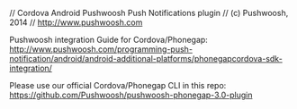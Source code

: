 // Cordova Android Pushwoosh Push Notifications plugin
// (c) Pushwoosh, 2014
// http://www.pushwoosh.com

Pushwoosh integration Guide for Cordova/Phonegap:
http://www.pushwoosh.com/programming-push-notification/android/android-additional-platforms/phonegapcordova-sdk-integration/

Please use our official Cordova/Phonegap CLI in this repo:
https://github.com/Pushwoosh/pushwoosh-phonegap-3.0-plugin
